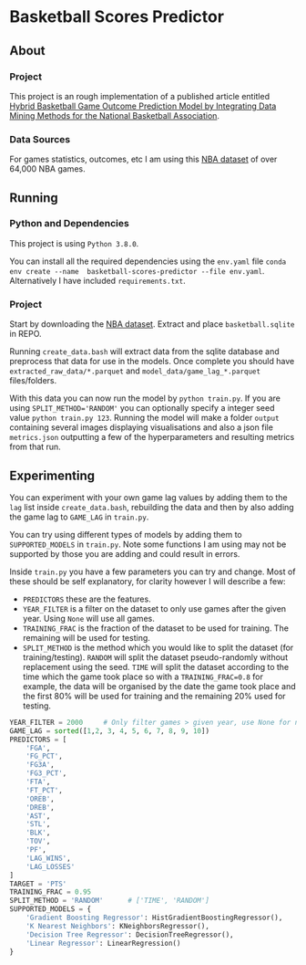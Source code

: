 # Basketball Scores Predictor

## About

### Project

This project is an rough implementation of a published article entitled [Hybrid Basketball Game Outcome Prediction Model by Integrating Data Mining Methods for the National Basketball Association](https://www.mdpi.com/1099-4300/23/4/477).

### Data Sources

For games statistics, outcomes, etc I am using this [NBA dataset](https://www.kaggle.com/datasets/wyattowalsh/basketball) of over 64,000 NBA games.

## Running

### Python and Dependencies

This project is using `Python 3.8.0`.

You can install all the required dependencies using the `env.yaml` file `conda env create --name  basketball-scores-predictor --file env.yaml`. Alternatively I have included `requirements.txt`.

### Project

Start by downloading the [NBA dataset](https://www.kaggle.com/datasets/wyattowalsh/basketball). Extract and place `basketball.sqlite` in REPO. 

Running `create_data.bash` will extract data from the sqlite database and preprocess that data for use in the models. Once complete you should have `extracted_raw_data/*.parquet` and `model_data/game_lag_*.parquet` files/folders.

With this data you can now run the model by `python train.py`. If you are using `SPLIT_METHOD='RANDOM'` you can optionally specify a integer seed value `python train.py 123`. Running the model will make a folder `output` containing several images displaying visualisations and also a json file `metrics.json` outputting a few of the hyperparameters and resulting metrics from that run.

## Experimenting

You can experiment with your own game lag values by adding them to the `lag` list inside `create_data.bash`, rebuilding the data and then by also adding the game lag to `GAME_LAG` in `train.py`.

You can try using different types of models by adding them to `SUPPORTED_MODELS` in `train.py`. Note some functions I am using may not be supported by those you are adding and could result in errors.

Inside `train.py` you have a few parameters you can try and change. Most of these should be self explanatory, for clarity however I will describe a few:
* `PREDICTORS` these are the features.
* `YEAR_FILTER` is a filter on the dataset to only use games after the given year. Using `None` will use all games.
* `TRAINING_FRAC` is the fraction of the dataset to be used for training. The remaining will be used for testing.
* `SPLIT_METHOD` is the method which you would like to split the dataset (for training/testing). `RANDOM` will split the dataset pseudo-randomly without replacement using the seed. `TIME` will split the dataset according to the time which the game took place so with a `TRAINING_FRAC=0.8` for example, the data will be organised by the date the game took place and the first 80% will be used for training and the remaining 20% used for testing.

```python
YEAR_FILTER = 2000     # Only filter games > given year, use None for no filter
GAME_LAG = sorted([1,2, 3, 4, 5, 6, 7, 8, 9, 10])
PREDICTORS = [
    'FGA',
    'FG_PCT',
    'FG3A',
    'FG3_PCT',
    'FTA',
    'FT_PCT',
    'OREB',
    'DREB',
    'AST',
    'STL',
    'BLK',
    'TOV',
    'PF',
    'LAG_WINS',
    'LAG_LOSSES'
]
TARGET = 'PTS'
TRAINING_FRAC = 0.95
SPLIT_METHOD = 'RANDOM'      # ['TIME', 'RANDOM']
SUPPORTED_MODELS = {
    'Gradient Boosting Regressor': HistGradientBoostingRegressor(),
    'K Nearest Neighbors': KNeighborsRegressor(),
    'Decision Tree Regressor': DecisionTreeRegressor(),
    'Linear Regressor': LinearRegression()
}
```
